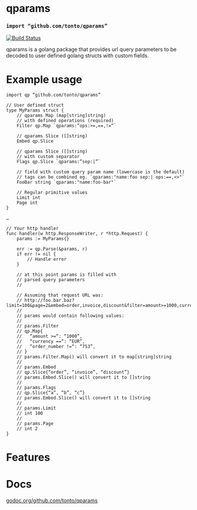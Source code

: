 # qparams
### `import “github.com/tonto/qparams”`
[![Build Status](https://travis-ci.org/tonto/qparams.svg?branch=master)](https://travis-ci.org/tonto/qparams)

qparams is a golang package that provides url query parameters to be decoded to user defined golang structs with custom fields.

# Example usage
```
import qp “github.com/tonto/qparams”

// User defined struct
type MyParams struct {
	// qparams Map (map[string]string)
	// with defined operations (required)
	Filter qp.Map `qparams:”ops:>=,==,!=“`

	// qparams Slice ([]string)
	Embed qp.Slice 

	// qparams Slice ([]string)
	// with custom separator
	Flags qp.Slice `qparams:”sep:|”`

    // field with custom query param name (lowercase is the default)
    // tags can be combined eg. `qparams:"name:foo sep:| ops:==,<>"`
    FooBar string `qparams:"name:foo-bar"`

	// Regular primitive values
	Limit int
	Page int
}

…

// Your http handler
func handler(w http.ResponseWriter, r *http.Request) {
	params := MyParams{}

	err := qp.Parse(&params, r)
	if err != nil {
		// Handle error
	}

	// at this point params is filled with 
	// parsed query parameters
	//

	// Assuming that request URL was:
	// http://foo.bar.baz?limit=100&page=2&embed=order,invoice,discount&filter=amount>=1000,currency==EUR,order_number!=753&flags=a|b|c
	//
	// params would contain following values:
	//
	// params.Filter 
	// qp.Map{
	//   “amount >=“: “1000”,
	//   “currency ==“: “EUR”,
	//   “order_number !=“: “753”,
	// }
	// params.Filter.Map() will convert it to map[string]string
	//
	// params.Embed
	// qp.Slice{“order”, “invoice”, “discount”}
	// params.Embed.Slice() will convert it to []string
	//
	// params.Flags
	// qp.Slice{“a”, “b”, “c”}
	// params.Embed.Slice() will convert it to []string
	//
	// params.Limit
	// int 100
	//
	// params.Page
	// int 2
}
```	

# Features
# Docs
[godoc.org/github.com/tonto/qparams](http://godoc.org/github.com/tonto/qparams)
